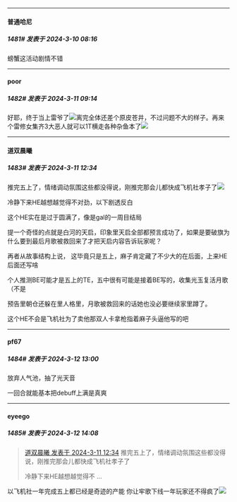 ﻿
*****

####  普通哈尼  
##### 1481#       发表于 2024-3-10 08:16

螃蟹这活动剧情不错


*****

####  poor  
##### 1482#       发表于 2024-3-11 09:14

好耶，终于当上雷爷了<img src="https://static.saraba1st.com/image/smiley/face2017/062.gif" referrerpolicy="no-referrer">离完全体还差个原皮苍井，不过问题不大的样子。再来个雷修女集齐3大恶人就可以1T横走各种杂鱼本了<img src="https://static.saraba1st.com/image/smiley/face2017/036.png" referrerpolicy="no-referrer">


*****

####  道双晨曦  
##### 1483#       发表于 2024-3-11 12:34

推完五上了，情绪调动氛围这些都没得说，刚推完那会儿都快成飞机社孝子了<img src="https://static.saraba1st.com/image/smiley/face2017/067.png" referrerpolicy="no-referrer">

冷静下来HE越想越觉得不对劲，以下剧透反白

这个HE实在是过于圆满了，像是gal的一周目结局

提一个奇怪的点就是白河的天启，印象里天启全部都预言成功了，如果是要破旗为什么要到最后月歌被救回来了才把天启内容告诉玩家呢？

再者从故事结构上说， 这毕竟只是五上，麻子肯定藏了不少大的在后面，上来HE后面还写啥

个人推测BE可能才是五上的TE，五中很有可能是接着BE写的，收集光玉复活月歌（不是

预告里朝仓还躲在里人格里，月歌被救回来的话她也没必要继续家里蹲了。

这个HE不会是飞机社为了卖他那双人卡拿枪指着麻子头逼他写的吧


*****

####  pf67  
##### 1484#       发表于 2024-3-12 13:00

放弃人气池，抽了光天音

一回合就能基本把debuff上满是真爽

*****

####  eyeego  
##### 1485#       发表于 2024-3-12 14:08

<blockquote><a href="httphttps://bbs.saraba1st.com/2b/forum.php?mod=redirect&amp;goto=findpost&amp;pid=64217065&amp;ptid=2050204" target="_blank">道双晨曦 发表于 2024-3-11 12:34</a>
推完五上了，情绪调动氛围这些都没得说，刚推完那会儿都快成飞机社孝子了

冷静下来HE越想越觉得不 ...</blockquote>
以飞机社一年完成五上都已经是奇迹的产能 你让牢歌下线一年玩家还不得疯了<img src="https://static.saraba1st.com/image/smiley/face2017/067.png" referrerpolicy="no-referrer">

